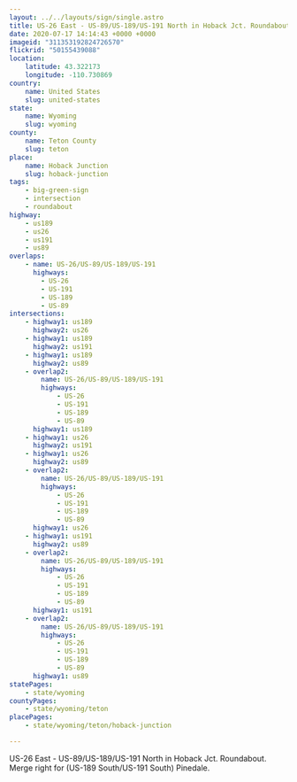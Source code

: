 ```yaml
---
layout: ../../layouts/sign/single.astro
title: US-26 East - US-89/US-189/US-191 North in Hoback Jct. Roundabout
date: 2020-07-17 14:14:43 +0000 +0000
imageid: "311353192824726570"
flickrid: "50155439088"
location:
    latitude: 43.322173
    longitude: -110.730869
country:
    name: United States
    slug: united-states
state:
    name: Wyoming
    slug: wyoming
county:
    name: Teton County
    slug: teton
place:
    name: Hoback Junction
    slug: hoback-junction
tags:
    - big-green-sign
    - intersection
    - roundabout
highway:
    - us189
    - us26
    - us191
    - us89
overlaps:
    - name: US-26/US-89/US-189/US-191
      highways:
        - US-26
        - US-191
        - US-189
        - US-89
intersections:
    - highway1: us189
      highway2: us26
    - highway1: us189
      highway2: us191
    - highway1: us189
      highway2: us89
    - overlap2:
        name: US-26/US-89/US-189/US-191
        highways:
            - US-26
            - US-191
            - US-189
            - US-89
      highway1: us189
    - highway1: us26
      highway2: us191
    - highway1: us26
      highway2: us89
    - overlap2:
        name: US-26/US-89/US-189/US-191
        highways:
            - US-26
            - US-191
            - US-189
            - US-89
      highway1: us26
    - highway1: us191
      highway2: us89
    - overlap2:
        name: US-26/US-89/US-189/US-191
        highways:
            - US-26
            - US-191
            - US-189
            - US-89
      highway1: us191
    - overlap2:
        name: US-26/US-89/US-189/US-191
        highways:
            - US-26
            - US-191
            - US-189
            - US-89
      highway1: us89
statePages:
    - state/wyoming
countyPages:
    - state/wyoming/teton
placePages:
    - state/wyoming/teton/hoback-junction

---
```

US-26 East - US-89/US-189/US-191 North in Hoback Jct. Roundabout.  Merge right for (US-189 South/US-191 South) Pinedale.